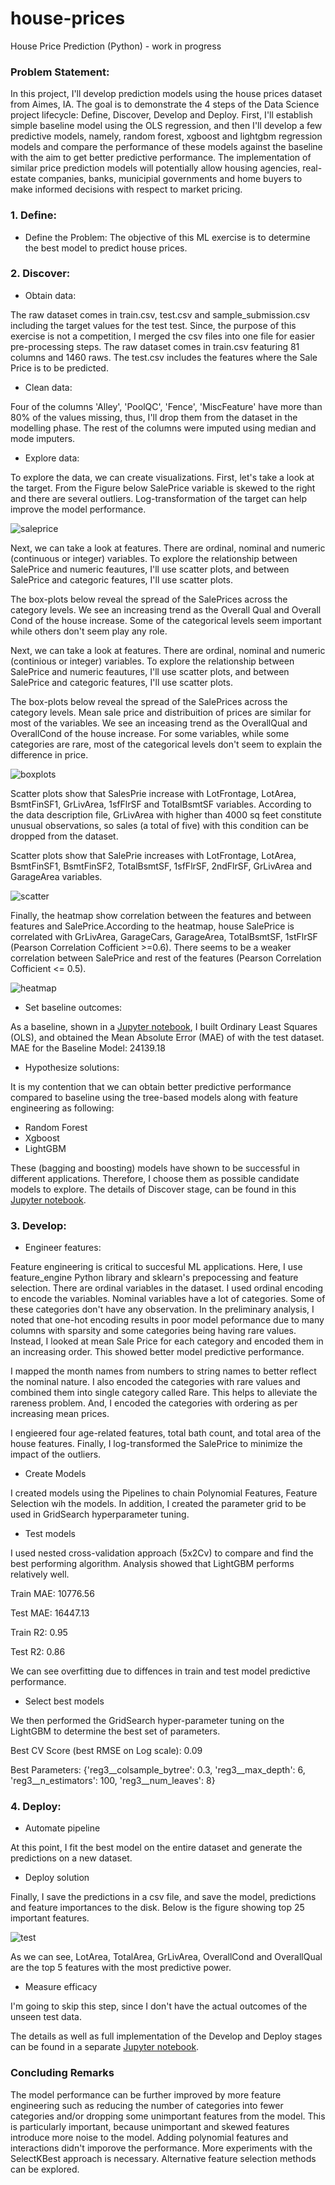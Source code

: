 
# house-prices
House Price Prediction (Python) - work in progress

### Problem Statement:

In this project, I'll develop prediction models using the house prices dataset from Aimes, IA. The goal is to demonstrate the 4 steps of the Data Science project lifecycle: Define, Discover, Develop and Deploy. First, I'll establish simple baseline model using the OLS regression, and then I'll develop a few predictive models, namely, random forest, xgboost and lightgbm regression models and compare the performance of these models against the baseline with the aim to get better predictive performance. The implementation of similar price prediction models will potentially allow housing agencies, real-estate companies, banks, municipial governments and home buyers to make informed decisions with respect to market pricing.


### 1. Define:

- Define the Problem: The objective of this ML exercise is to determine the best model to predict house prices. 

### 2. Discover: 

- Obtain data: 

The raw dataset comes in train.csv, test.csv and sample_submission.csv including the target values for the test test. Since, the purpose of this exercise is not a competition, I merged the csv files into one file for easier pre-processing steps. The raw dataset comes in train.csv featuring 81 columns and 1460 raws. The test.csv includes the features where the Sale Price is to be predicted.

 
- Clean data: 

Four of the columns 'Alley', 'PoolQC', 'Fence', 'MiscFeature' have more than 80% of the values missing, thus, I'll drop them from the dataset in the modelling phase.  The rest of the columns were imputed using median and mode imputers.

- Explore data: 

To explore the data, we can create visualizations. First, let's take a look at the target. From the Figure below SalePrice variable is skewed to the right and there are several outliers. Log-transformation of the target can help improve the model performance.

![saleprice](https://user-images.githubusercontent.com/26305084/110682726-43177900-81a9-11eb-9de3-0047b689790d.jpeg)


Next, we can take a look at features. There are ordinal, nominal and numeric (continuous or integer) variables. To explore the relationship between SalePrice and numeric feautures, I'll use scatter plots, and between SalePrice and categoric features, I'll use scatter plots.  

The box-plots below reveal the spread of the SalePrices across the category levels. We see an increasing trend as the Overall Qual and Overall Cond of the house increase. Some of the categorical levels seem important while others don't seem play any role.

Next, we can take a look at features. There are ordinal, nominal and numeric (continious or integer) variables. To explore the relationship between SalePrice and numeric feautures, I'll use scatter plots, and between SalePrice and categoric features, I'll use scatter plots.  

The box-plots below reveal the spread of the SalePrices across the category levels. Mean sale price and distribuition of prices are similar for most of the variables. We see an inceasing trend as the OverallQual and OverallCond of the house increase. For some variables, while some categories are rare, most of the categorical levels don't seem to explain the difference in price.

![boxplots](https://user-images.githubusercontent.com/26305084/111832968-d9455080-88c7-11eb-9016-cd800720cce4.jpeg)

Scatter plots show that SalesPrie increase with LotFrontage, LotArea, BsmtFinSF1, GrLivArea, 1sfFlrSF and TotalBsmtSF variables. According to the data description file, GrLivArea with higher than 4000 sq feet constitute unusual observations, so sales (a total of five) with this condition can be dropped from the dataset. 

Scatter plots show that SalePrie increases with LotFrontage, LotArea, BsmtFinSF1, BsmtFinSF2, TotalBsmtSF, 1sfFlrSF, 2ndFlrSF, GrLivArea and GarageArea variables.

![scatter](https://user-images.githubusercontent.com/26305084/111832940-cdf22500-88c7-11eb-8522-546c7244c420.jpeg)

Finally, the heatmap show correlation between the features and between features and SalePrice.According to the heatmap, house SalePrice is correlated with GrLivArea, GarageCars, GarageArea, TotalBsmtSF, 1stFlrSF (Pearson Correlation Cofficient >=0.6). There seems to be a weaker correlation between SalePrice and rest of the features (Pearson Correlation Cofficient <= 0.5).

![heatmap](https://user-images.githubusercontent.com/26305084/111834061-71900500-88c9-11eb-88ed-b6dd1bdcd737.jpeg)

- Set baseline outcomes: 

As a baseline, shown in a [Jupyter notebook](https://github.com/vbabashov/house-prices/blob/main/baseline.ipynb), I built Ordinary Least Squares (OLS), and obtained the Mean Absolute Error (MAE) of with the test dataset. MAE  for the Baseline Model: 24139.18

- Hypothesize solutions: 

It is my contention that we can obtain better predictive performance compared to baseline using the tree-based models along with feature engineering as following:

- Random Forest
- Xgboost
- LightGBM

These (bagging and boosting) models have shown to be successful in different applications. Therefore, I choose them as possible candidate models to explore. The details of Discover stage, can be found in this [Jupyter notebook](https://github.com/vbabashov/house-prices/blob/main/EDA.ipynb).

### 3. Develop:

- Engineer features: 

Feature engineering is critical to succesful ML applications. Here, I use feature_engine Python library and sklearn's prepocessing and feature selection. There are ordinal variables in the dataset. I used ordinal encoding to encode the variables. Nominal variables have a lot of categories. Some of these categories don't have any observation. In the preliminary analysis, I noted that one-hot encoding results in poor model peformance due to many columns with sparsity and some categories being having rare values. Instead, I looked at mean Sale Price for each category and encoded them in an increasing order. This showed better model predictive performance.
 
I mapped the month names from numbers to string names to better reflect the nominal nature. I also encoded the categories with rare values and combined them into single category called Rare. This helps to alleviate the rareness problem. And, I encoded the categories with ordering as per increasing mean prices.

I engieered four age-related features, total bath count, and total area of the house features. Finally, I log-transformed the SalePrice to minimize the impact of the outliers.
             
- Create Models

I created models using the Pipelines to chain Polynomial Features, Feature Selection wih the models. In addition, I created the parameter grid to be used in GridSearch hyperparameter tuning.

- Test models

I used nested cross-validation approach (5x2Cv) to compare and find the best performing algorithm. Analysis showed that LightGBM performs relatively well.

Train MAE: 10776.56

Test MAE: 16447.13

Train R2: 0.95

Test R2: 0.86

We can see overfitting due to diffences in train and test model predictive performance.

- Select best models

We then performed the GridSearch hyper-parameter tuning on the LightGBM to determine the best set of parameters.

Best CV Score (best RMSE on Log scale): 0.09

Best Parameters: {'reg3__colsample_bytree': 0.3, 
                          'reg3__max_depth': 6, 
                      'reg3__n_estimators': 100, 
                         'reg3__num_leaves': 8}
                         

### 4. Deploy:
- Automate pipeline

At this point, I fit the best model on the entire dataset and generate the predictions on a new dataset.

- Deploy solution

Finally, I save the predictions in a csv file, and save the model, predictions and feature importances to the disk. Below is the figure showing top 25 important features.

![test](https://user-images.githubusercontent.com/26305084/111883088-7b7c3b80-898f-11eb-821a-3772c9aa5a85.jpeg)

As we can see, LotArea, TotalArea, GrLivArea, OverallCond and OverallQual are the top 5 features with the most predictive power.

- Measure efficacy

I'm going to skip this step, since I don't have the actual outcomes of the unseen test data.

The details as well as full implementation of the Develop and Deploy stages can be found in a separate [Jupyter notebook](https://github.com/vbabashov/house-prices/blob/main/price_prediction.ipynb).    

### Concluding Remarks

The model performance can be further improved by more feature engineering such as reducing the number of categories into fewer categories and/or dropping some unimportant features from the model. This is particularly important, because unimportant and skewed features introduce more noise to the model. Adding polynomial features and interactions didn't imporove the performance. More experiments with the SelectKBest approach is necessary. Alternative feature selection methods can be explored.
